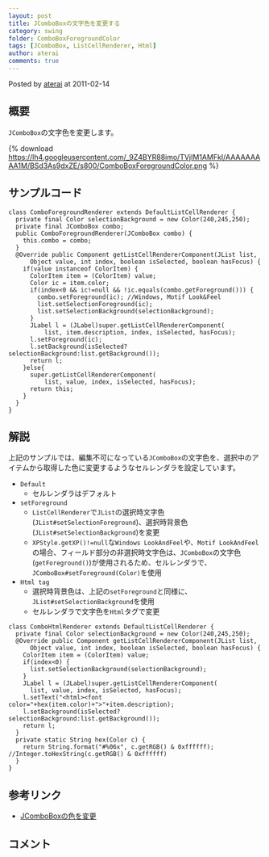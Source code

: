```yaml
---
layout: post
title: JComboBoxの文字色を変更する
category: swing
folder: ComboBoxForegroundColor
tags: [JComboBox, ListCellRenderer, Html]
author: aterai
comments: true
---
```


Posted by [aterai](http://terai.xrea.jp/aterai.html) at 2011-02-14

## 概要
`JComboBox`の文字色を変更します。

{% download https://lh4.googleusercontent.com/_9Z4BYR88imo/TVjIM1AMFkI/AAAAAAAAA1M/BSd3As9dxZE/s800/ComboBoxForegroundColor.png %}

## サンプルコード
<pre class="prettyprint"><code>class ComboForegroundRenderer extends DefaultListCellRenderer {
  private final Color selectionBackground = new Color(240,245,250);
  private final JComboBox combo;
  public ComboForegroundRenderer(JComboBox combo) {
    this.combo = combo;
  }
  @Override public Component getListCellRendererComponent(JList list,
      Object value, int index, boolean isSelected, boolean hasFocus) {
    if(value instanceof ColorItem) {
      ColorItem item = (ColorItem) value;
      Color ic = item.color;
      if(index&lt;0 &amp;&amp; ic!=null &amp;&amp; !ic.equals(combo.getForeground())) {
        combo.setForeground(ic); //Windows, Motif Look&amp;Feel
        list.setSelectionForeground(ic);
        list.setSelectionBackground(selectionBackground);
      }
      JLabel l = (JLabel)super.getListCellRendererComponent(
          list, item.description, index, isSelected, hasFocus);
      l.setForeground(ic);
      l.setBackground(isSelected?selectionBackground:list.getBackground());
      return l;
    }else{
      super.getListCellRendererComponent(
          list, value, index, isSelected, hasFocus);
      return this;
    }
  }
}
</code></pre>

## 解説
上記のサンプルでは、編集不可になっている`JComboBox`の文字色を、選択中のアイテムから取得した色に変更するようなセルレンダラを設定しています。

- `Default`
    - セルレンダラはデフォルト
- `setForeground`
    - `ListCellRenderer`で`JList`の選択時文字色(`JList#setSelectionForeground`)、選択時背景色(`JList#setSelectionBackground`)を変更
    - `XPStyle.getXP()!=null`な`Windows LookAndFeel`や、`Motif LookAndFeel`の場合、フィールド部分の非選択時文字色は、`JComboBox`の文字色(`getForeground()`)が使用されるため、セルレンダラで、`JComboBox#setForeground(Color)`を使用
- `Html tag`
    - 選択時背景色は、上記の`setForeground`と同様に、`JList#setSelectionBackground`を使用
    - セルレンダラで文字色を`Html`タグで変更

<!-- dummy comment line for breaking list -->

<pre class="prettyprint"><code>class ComboHtmlRenderer extends DefaultListCellRenderer {
  private final Color selectionBackground = new Color(240,245,250);
  @Override public Component getListCellRendererComponent(JList list,
      Object value, int index, boolean isSelected, boolean hasFocus) {
    ColorItem item = (ColorItem) value;
    if(index&lt;0) {
      list.setSelectionBackground(selectionBackground);
    }
    JLabel l = (JLabel)super.getListCellRendererComponent(
      list, value, index, isSelected, hasFocus);
    l.setText("&lt;html&gt;&lt;font color="+hex(item.color)+"&gt;"+item.description);
    l.setBackground(isSelected?selectionBackground:list.getBackground());
    return l;
  }
  private static String hex(Color c) {
    return String.format("#%06x", c.getRGB() &amp; 0xffffff); //Integer.toHexString(c.getRGB() &amp; 0xffffff)
  }
}
</code></pre>

## 参考リンク
- [JComboBoxの色を変更](http://terai.xrea.jp/Swing/ColorComboBox.html)

<!-- dummy comment line for breaking list -->

## コメント
